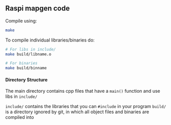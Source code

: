 ## Raspi mapgen code

Compile using:
```bash
make
```
To compile individual libraries/binaries do:

```bash
# For libs in include/
make build/libname.o

# For binaries
make build/binname
```

#### Directory Structure
The main directory contains cpp files that have a `main()` function and use libs in `include/`

`include/` contains the libraries that you can `#include` in your program
`build/` is a directory ignored by git, in which all object files and binaries are compiled into
